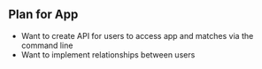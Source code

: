 ## Plan for App

- Want to create API for users to access app and matches via the command line
- Want to implement relationships between users
